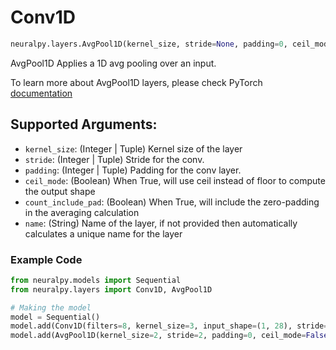 # Conv1D

```python
neuralpy.layers.AvgPool1D(kernel_size, stride=None, padding=0, ceil_mode=False, count_include_pad=True, name=None)
```

AvgPool1D Applies a 1D avg pooling over an input.

To learn more about AvgPool1D layers, please check PyTorch [documentation](https://pytorch.org/docs/stable/nn.html#avgpool1d)

## Supported Arguments:

  - `kernel_size`: (Integer | Tuple) Kernel size of the layer
  - `stride`: (Integer | Tuple) Stride for the conv.
  - `padding`: (Integer | Tuple) Padding for the conv layer.
  - `ceil_mode`: (Boolean) When True, will use ceil instead of floor to compute the output shape
  - `count_include_pad`: (Boolean) When True, will include the zero-padding in the averaging calculation
  - `name`: (String) Name of the layer, if not provided then automatically calculates a unique name for the layer

### Example Code

```python
from neuralpy.models import Sequential
from neuralpy.layers import Conv1D, AvgPool1D

# Making the model
model = Sequential()
model.add(Conv1D(filters=8, kernel_size=3, input_shape=(1, 28), stride=1, name="first cnn"))
model.add(AvgPool1D(kernel_size=2, stride=2, padding=0, ceil_mode=False, count_include_pad=True, name="Pool Layer"))
```